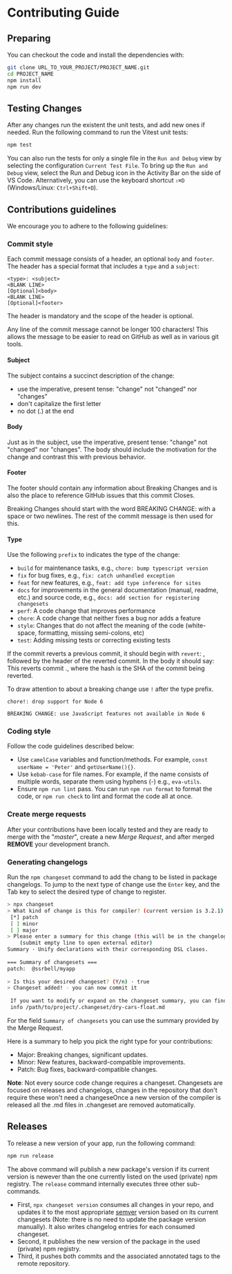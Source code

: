 # Contributing Guide

## Preparing

You can checkout the code and install the dependencies with:

```bash
git clone URL_TO_YOUR_PROJECT/PROJECT_NAME.git
cd PROJECT_NAME
npm install
npm run dev
```

## Testing Changes

After any changes run the existent the unit tests, and add new ones if needed. Run the following command to run the Vitest unit tests:

```bash
npm test
```

You can also run the tests for only a single file in the `Run and Debug` view by selecting the configuration `Current Test File`. To bring up the `Run and Debug` view, select the Run and Debug icon in the Activity Bar on the side of VS Code. Alternatively, you can use the keyboard shortcut `⇧⌘D` (Windows/Linux: `Ctrl+Shift+D`).

## Contributions guidelines

We encourage you to adhere to the following guidelines:

### Commit style

Each commit message consists of a header, an optional `body` and `footer`. The header has a special format that includes a `type` and a `subject`:

```
<type>: <subject>
<BLANK LINE>
[Optional]<body>
<BLANK LINE>
[Optional]<footer>
```
The header is mandatory and the scope of the header is optional.

Any line of the commit message cannot be longer 100 characters! This allows the message to be easier to read on GitHub as well as in various git tools.

#### Subject
The subject contains a succinct description of the change:

- use the imperative, present tense: "change" not "changed" nor "changes"
- don't capitalize the first letter
- no dot (.) at the end

#### Body
Just as in the subject, use the imperative, present tense: "change" not "changed" nor "changes". The body should include the motivation for the change and contrast this with previous behavior.

#### Footer
The footer should contain any information about Breaking Changes and is also the place to reference GitHub issues that this commit Closes.

Breaking Changes should start with the word BREAKING CHANGE: with a space or two newlines. The rest of the commit message is then used for this.

#### Type
Use the following `prefix` to indicates the type of the change:

- `build` for maintenance tasks, e.g., `chore: bump typescript version`
- `fix` for bug fixes, e.g., `fix: catch unhandled exception`
- `feat` for new features, e.g., `feat: add type inference for sites`
- `docs` for improvements in the general documentation (manual, readme, etc.) and source code, e.g., `docs: add section for registering changesets`
- `perf`: A code change that improves performance
- `chore`: A code change that neither fixes a bug nor adds a feature
- `style`: Changes that do not affect the meaning of the code (white-space, formatting, missing semi-colons, etc)
- `test`: Adding missing tests or correcting existing tests

If the commit reverts a previous commit, it should begin with `revert`: , followed by the header of the reverted commit. In the body it should say: This reverts commit <hash>., where the hash is the SHA of the commit being reverted.

To draw attention to about a breaking change use `!` after the type prefix.

```
chore!: drop support for Node 6

BREAKING CHANGE: use JavaScript features not available in Node 6
```

### Coding style

Follow the code guidelines described below:

- Use `camelCase` variables and function/methods. For example, `const  userName = 'Peter'` and `getUserName(){}`.
- Use `kebab-case` for file names. For example, if the name consists of multiple words, separate them using hyphens (-) e.g., `eva-utils`. 
- Ensure `npm run lint` pass. You can run `npm run format` to format the code, or `npm run check` to lint and format the code all at once.

### Create merge requests

After your contributions have been locally tested and they are ready to merge with the "*master*", create a new *Merge Request*, and after merged **REMOVE** your development branch.

### Generating changelogs
Run the `npm changeset` command to add the chang to be listed in package changelogs. To jump to the next type of change use the  `Enter` key, and the Tab key to select the desired type of change to register.

```bash
> npx changeset
> What kind of change is this for compiler? (current version is 3.2.1)  
 [*] patch
 [ ] minor
 [ ] major
> Please enter a summary for this change (this will be in the changelogs).
    (submit empty line to open external editor)
Summary · Unify declarations with their corresponding DSL clases.
  
=== Summary of changesets ===
patch:  @ssrbell/myapp
  
> Is this your desired changeset? (Y/n) · true
> Changeset added! - you can now commit it
  
 If you want to modify or expand on the changeset summary, you can find it here
 info /path/to/project/.changeset/dry-cars-float.md
```
For the field `Summary of changesets` you can use the summary provided by the Merge Request.

Here is a summary to help you pick the right type for your contributions:
- Major: Breaking changes, significant updates.
- Minor: New features, backward-compatible improvements.
- Patch: Bug fixes, backward-compatible changes.

**Note**: Not every source code change requires a changeset. Changesets are focused on releases
and changelogs, changes in the repository that don't require these won't need a changeseOnce a 
new version of the compiler is released all the .md files in .changeset are removed automatically.

## Releases

To release a new version of your app, run the following command:

```bash
npm run release
```

The above command will publish a new package's version if its current version is newever than the one currently listed on the used (private) npm registry.
The `release` command internally executes three other sub-commands. 
- First, `npx changeset version` consumes all changes in your repo, and updates it to the most appropriate [semver](https://semver.org) version based on its current changesets (Note: there is no need to update the package version manually). It also writes changelog entries for each consumed changeset. 
- Second, it publishes the new version of the package in the used (private) npm registry.
- Third, it pushes both commits and the associated annotated tags to the remote repository. 
